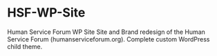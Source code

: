 # HSF-WP-Site
Human Service Forum WP Site
Site and Brand redesign of the Human Service Forum (humanserviceforum.org).  Complete custom WordPress child theme.
